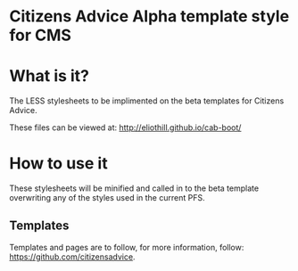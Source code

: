 # Citizens Advice Alpha template style for CMS

What is it?
=========

The LESS stylesheets to be implimented on the beta templates for Citizens Advice.

These files can be viewed at:
http://eliothill.github.io/cab-boot/


How to use it
=========

These stylesheets will be minified and called in to the beta template overwriting any of the styles used in the current PFS.


Templates
---------

Templates and pages are to follow, for more information, follow:
https://github.com/citizensadvice.
